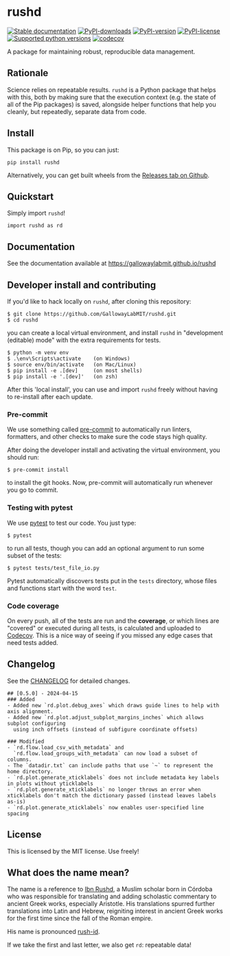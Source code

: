# rushd
[![Stable documentation](https://img.shields.io/badge/Documentation-stable-blue)](https://gallowaylabmit.github.io/rushd/en/main/)
[![PyPI-downloads](https://img.shields.io/pypi/dm/rushd)](https://pypi.org/project/rushd)
[![PyPI-version](https://img.shields.io/pypi/v/rushd)](https://pypi.org/project/rushd)
[![PyPI-license](https://img.shields.io/pypi/l/rushd)](https://pypi.org/project/rushd)
[![Supported python versions](https://img.shields.io/pypi/pyversions/rushd)](https://pypi.org/project/rushd)
[![codecov](https://codecov.io/gh/GallowayLabMIT/rushd/branch/main/graph/badge.svg?token=ALaU8lQxt5)](https://codecov.io/gh/GallowayLabMIT/rushd)

A package for maintaining robust, reproducible data management.

## Rationale
Science relies on repeatable results. `rushd` is a Python package that helps with this, both by making sure that the execution context (e.g. the state of all of the Pip packages) is saved, alongside helper functions that help you cleanly, but repeatedly, separate data from code.

## Install
This package is on Pip, so you can just:
```
pip install rushd
```

Alternatively, you can get built wheels from the [Releases tab on Github](https://github.com/GallowayLabMIT/rushd/releases).

## Quickstart
Simply import `rushd`!
```
import rushd as rd
```

## Documentation
See the documentation available at https://gallowaylabmit.github.io/rushd

## Developer install and contributing
If you'd like to hack locally on `rushd`, after cloning this repository:
```
$ git clone https://github.com/GallowayLabMIT/rushd.git
$ cd rushd
```
you can create a local virtual environment, and install `rushd` in "development (editable) mode"
with the extra requirements for tests.
```
$ python -m venv env
$ .\env\Scripts\activate    (on Windows)
$ source env/bin/activate   (on Mac/Linux)
$ pip install -e .[dev]     (on most shells)
$ pip install -e '.[dev]'   (on zsh)
```
After this 'local install', you can use and import `rushd` freely without
having to re-install after each update.

### Pre-commit
We use something called [pre-commit](https://pre-commit.com/) to automatically
run linters, formatters, and other checks to make sure the code stays high quality.

After doing the developer install and activating the virtual environment, you should run:
```
$ pre-commit install
```
to install the git hooks. Now, pre-commit will automatically run whenever you go to commit.

### Testing with pytest
We use [pytest](https://docs.pytest.org/en/stable/) to test our code. You just type:
```
$ pytest
```
to run all tests, though you can add an optional argument to run some subset of the tests:
```
$ pytest tests/test_file_io.py
```

Pytest automatically discovers tests put in the `tests` directory, whose files and functions
start with the word `test`.

### Code coverage
On every push, all of the tests are run and the **coverage**, or which lines are "covered"
or executed during all tests, is calculated and uploaded to
[Codecov](https://app.codecov.io/github/GallowayLabMIT/rushd). This is a nice way of
seeing if you missed any edge cases that need tests added.



## Changelog
See the [CHANGELOG](CHANGELOG.md) for detailed changes.
```
## [0.5.0] - 2024-04-15
### Added
- Added new `rd.plot.debug_axes` which draws guide lines to help with axis alignment.
- Added new `rd.plot.adjust_subplot_margins_inches` which allows subplot configuring
  using inch offsets (instead of subfigure coordinate offsets)

### Modified
- `rd.flow.load_csv_with_metadata` and
  `rd.flow.load_groups_with_metadata` can now load a subset of columns.
- The `datadir.txt` can include paths that use `~` to represent the home directory.
- `rd.plot.generate_xticklabels` does not include metadata key labels in plots without yticklabels
- `rd.plot.generate_xticklabels` no longer throws an error when xticklabels don't match the dictionary passed (instead leaves labels as-is)
- `rd.plot.generate_xticklabels` now enables user-specified line spacing
```

## License
This is licensed by the MIT license. Use freely!

## What does the name mean?
The name is a reference to [Ibn Rushd](https://en.wikipedia.org/wiki/Averroes), a Muslim scholar born in Córdoba who was responsible for translating and adding scholastic commentary to ancient Greek works, especially Aristotle. His translations spurred further translations into Latin and Hebrew, reigniting interest in ancient Greek works for the first time since the fall of the Roman empire.

His name is pronounced [rush-id](https://translate.google.com/?sl=auto&tl=en&text=%20%D8%A7%D8%A8%D9%86%20%D8%B1%D8%B4%D8%AF&op=translate).

If we take the first and last letter, we also get `rd`: repeatable data!
